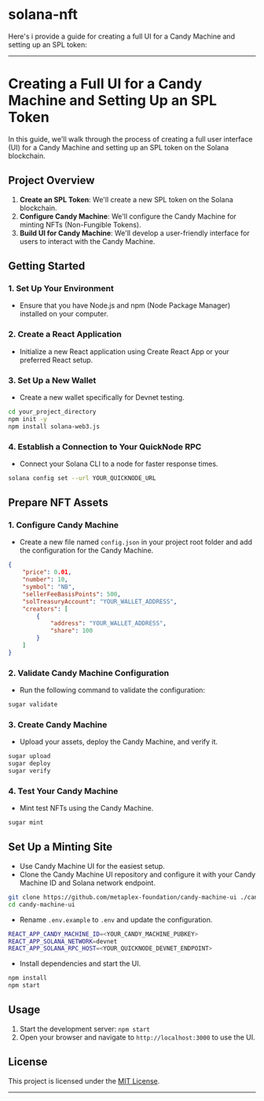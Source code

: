 # solana-nft

Here's i provide a guide for creating a full UI for a Candy Machine and setting up an SPL token:

---

# Creating a Full UI for a Candy Machine and Setting Up an SPL Token

In this guide, we'll walk through the process of creating a full user interface (UI) for a Candy Machine and setting up an SPL token on the Solana blockchain.

## Project Overview


1. **Create an SPL Token**: We'll create a new SPL token on the Solana blockchain.
2. **Configure Candy Machine**: We'll configure the Candy Machine for minting NFTs (Non-Fungible Tokens).
3. **Build UI for Candy Machine**: We'll develop a user-friendly interface for users to interact with the Candy Machine.

## Getting Started

### 1. Set Up Your Environment

- Ensure that you have Node.js and npm (Node Package Manager) installed on your computer.

### 2. Create a React Application

- Initialize a new React application using Create React App or your preferred React setup.

### 3. Set Up a New Wallet

- Create a new wallet specifically for Devnet testing.

```bash
cd your_project_directory
npm init -y
npm install solana-web3.js
```

### 4. Establish a Connection to Your QuickNode RPC

- Connect your Solana CLI to a node for faster response times.

```bash
solana config set --url YOUR_QUICKNODE_URL
```

## Prepare NFT Assets

### 1. Configure Candy Machine

- Create a new file named `config.json` in your project root folder and add the configuration for the Candy Machine.

```json
{
    "price": 0.01,
    "number": 10,
    "symbol": "NB",
    "sellerFeeBasisPoints": 500,
    "solTreasuryAccount": "YOUR_WALLET_ADDRESS",
    "creators": [
        {
            "address": "YOUR_WALLET_ADDRESS",
            "share": 100
        }
    ]
}
```

### 2. Validate Candy Machine Configuration

- Run the following command to validate the configuration:

```bash
sugar validate
```

### 3. Create Candy Machine

- Upload your assets, deploy the Candy Machine, and verify it.

```bash
sugar upload
sugar deploy
sugar verify
```

### 4. Test Your Candy Machine

- Mint test NFTs using the Candy Machine.

```bash
sugar mint
```

## Set Up a Minting Site

- Use Candy Machine UI for the easiest setup.
- Clone the Candy Machine UI repository and configure it with your Candy Machine ID and Solana network endpoint.

```bash
git clone https://github.com/metaplex-foundation/candy-machine-ui ./candy-machine-ui/
cd candy-machine-ui
```

- Rename `.env.example` to `.env` and update the configuration.

```bash
REACT_APP_CANDY_MACHINE_ID=<YOUR_CANDY_MACHINE_PUBKEY>
REACT_APP_SOLANA_NETWORK=devnet
REACT_APP_SOLANA_RPC_HOST=<YOUR_QUICKNODE_DEVNET_ENDPOINT>
```

- Install dependencies and start the UI.

```bash
npm install
npm start
```

## Usage

1. Start the development server: `npm start`
2. Open your browser and navigate to `http://localhost:3000` to use the UI.

## License

This project is licensed under the [MIT License](LICENSE).

---
